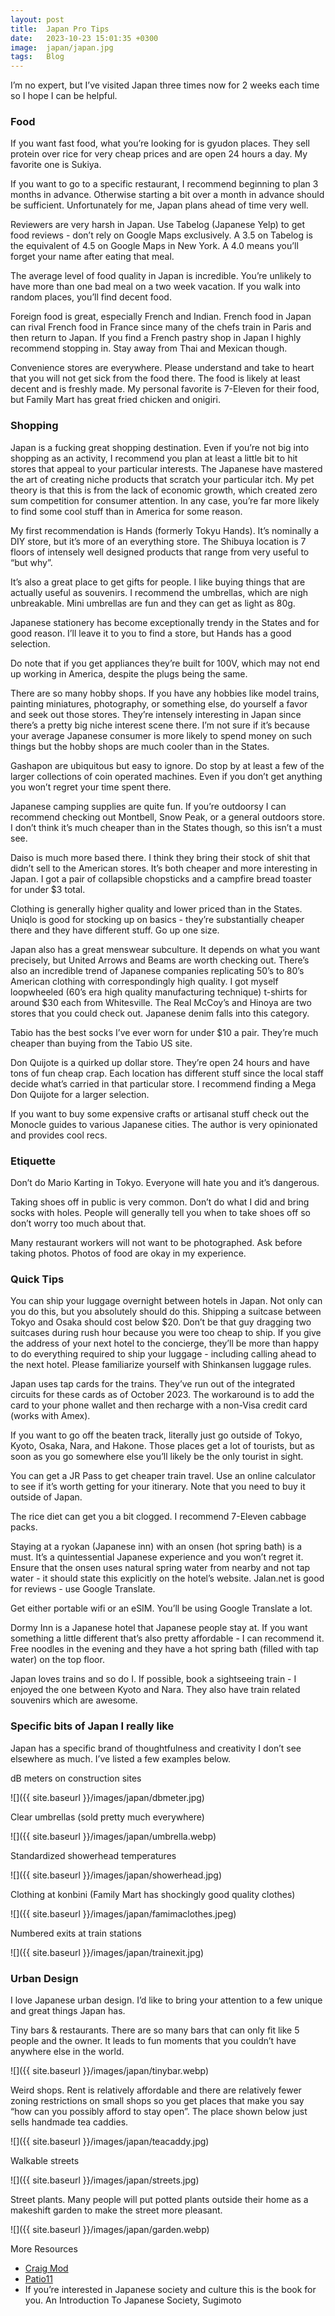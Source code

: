 ```yaml
---
layout: post
title:  Japan Pro Tips
date:   2023-10-23 15:01:35 +0300
image:  japan/japan.jpg
tags:   Blog
---
```


I’m no expert, but I’ve visited Japan three times now for 2 weeks each time so I hope I can be helpful.

### Food

If you want fast food, what you’re looking for is gyudon places. They sell protein over rice for very cheap prices and are open 24 hours a day. My favorite one is Sukiya.

If you want to go to a specific restaurant, I recommend beginning to plan 3 months in advance. Otherwise starting a bit over a month in advance should be sufficient. Unfortunately for me, Japan plans ahead of time very well.

Reviewers are very harsh in Japan. Use Tabelog (Japanese Yelp) to get food reviews - don’t rely on Google Maps exclusively. A 3.5 on Tabelog is the equivalent of 4.5 on Google Maps in New York. A 4.0 means you’ll forget your name after eating that meal.

The average level of food quality in Japan is incredible. You’re unlikely to have more than one bad meal on a two week vacation. If you walk into random places, you’ll find decent food. 

Foreign food is great, especially French and Indian. French food in Japan can rival French food in France since many of the chefs train in Paris and then return to Japan. If you find a French pastry shop in Japan I highly recommend stopping in. Stay away from Thai and Mexican though.

Convenience stores are everywhere. Please understand and take to heart that you will not get sick from the food there. The food is likely at least decent and is freshly made. My personal favorite is 7-Eleven for their food, but Family Mart has great fried chicken and onigiri.

### Shopping

Japan is a fucking great shopping destination. Even if you’re not big into shopping as an activity, I recommend you plan at least a little bit to hit stores that appeal to your particular interests. The Japanese have mastered the art of creating niche products that scratch your particular itch. My pet theory is that this is from the lack of economic growth, which created zero sum competition for consumer attention. In any case, you’re far more likely to find some cool stuff than in America for some reason. 

My first recommendation is Hands (formerly Tokyu Hands). It’s nominally a DIY store, but it’s more of an everything store. The Shibuya location is 7 floors of intensely well designed products that range from very useful to “but why”. 

It’s also a great place to get gifts for people. I like buying things that are actually useful as souvenirs. I recommend the umbrellas, which are nigh unbreakable. Mini umbrellas are fun and they can get as light as 80g.

Japanese stationery has become exceptionally trendy in the States and for good reason. I’ll leave it to you to find a store, but Hands has a good selection.

Do note that if you get appliances they’re built for 100V, which may not end up working in America, despite the plugs being the same. 

There are so many hobby shops. If you have any hobbies like model trains, painting miniatures, photography, or something else, do yourself a favor and seek out those stores. They’re intensely interesting in Japan since there’s a pretty big niche interest scene there. I’m not sure if it’s because your average Japanese consumer is more likely to spend money on such things but the hobby shops are much cooler than in the States.

Gashapon are ubiquitous but easy to ignore. Do stop by at least a few of the larger collections of coin operated machines. Even if you don’t get anything you won’t regret your time spent there.

Japanese camping supplies are quite fun. If you’re outdoorsy I can recommend checking out Montbell, Snow Peak, or a general outdoors store. I don’t think it’s much cheaper than in the States though, so this isn’t a must see. 

Daiso is much more based there. I think they bring their stock of shit that didn’t sell to the American stores. It’s both cheaper and more interesting in Japan. I got a pair of collapsible chopsticks and a campfire bread toaster for under $3 total.

Clothing is generally higher quality and lower priced than in the States. Uniqlo is good for stocking up on basics - they’re substantially cheaper there and they have different stuff. Go up one size.

Japan also has a great menswear subculture. It depends on what you want precisely, but United Arrows and Beams are worth checking out. There’s also an incredible trend of Japanese companies replicating 50’s to 80’s American clothing with correspondingly high quality. I got myself loopwheeled (60’s era high quality manufacturing technique) t-shirts for around $30 each from Whitesville. The Real McCoy’s and Hinoya are two stores that you could check out. Japanese denim falls into this category. 

Tabio has the best socks I’ve ever worn for under $10 a pair. They’re much cheaper than buying from the Tabio US site. 

Don Quijote is a quirked up dollar store. They’re open 24 hours and have tons of fun cheap crap. Each location has different stuff since the local staff decide what’s carried in that particular store. I recommend finding a Mega Don Quijote for a larger selection. 

If you want to buy some expensive crafts or artisanal stuff check out the Monocle guides to various Japanese cities. The author is very opinionated and provides cool recs.

### Etiquette

Don’t do Mario Karting in Tokyo. Everyone will hate you and it’s dangerous. 

Taking shoes off in public is very common. Don’t do what I did and bring socks with holes. People will generally tell you when to take shoes off so don’t worry too much about that.

Many restaurant workers will not want to be photographed. Ask before taking photos. Photos of food are okay in my experience.

### Quick Tips

You can ship your luggage overnight between hotels in Japan. Not only can you do this, but you absolutely should do this. Shipping a suitcase between Tokyo and Osaka should cost below $20. Don’t be that guy dragging two suitcases during rush hour because you were too cheap to ship. If you give the address of your next hotel to the concierge, they’ll be more than happy to do everything required to ship your luggage - including calling ahead to the next hotel. Please familiarize yourself with Shinkansen luggage rules.

Japan uses tap cards for the trains. They’ve run out of the integrated circuits for these cards as of October 2023. The workaround is to add the card to your phone wallet and then recharge with a non-Visa credit card (works with Amex).

If you want to go off the beaten track, literally just go outside of Tokyo, Kyoto, Osaka, Nara, and Hakone. Those places get a lot of tourists, but as soon as you go somewhere else you’ll likely be the only tourist in sight.

You can get a JR Pass to get cheaper train travel. Use an online calculator to see if it’s worth getting for your itinerary. Note that you need to buy it outside of Japan.

The rice diet can get you a bit clogged. I recommend 7-Eleven cabbage packs.

Staying at a ryokan (Japanese inn) with an onsen (hot spring bath) is a must. It’s a quintessential Japanese experience and you won’t regret it. Ensure that the onsen uses natural spring water from nearby and not tap water - it should state this explicitly on the hotel’s website. Jalan.net is good for reviews - use Google Translate. 

Get either portable wifi or an eSIM. You’ll be using Google Translate a lot. 

Dormy Inn is a Japanese hotel that Japanese people stay at. If you want something a little different that’s also pretty affordable - I can recommend it. Free noodles in the evening and they have a hot spring bath (filled with tap water) on the top floor.

Japan loves trains and so do I. If possible, book a sightseeing train - I enjoyed the one between Kyoto and Nara. They also have train related souvenirs which are awesome. 

### Specific bits of Japan I really like

Japan has a specific brand of thoughtfulness and creativity I don’t see elsewhere as much. I’ve listed a few examples below.

dB meters on construction sites

![]({{ site.baseurl }}/images/japan/dbmeter.jpg)

Clear umbrellas (sold pretty much everywhere)

![]({{ site.baseurl }}/images/japan/umbrella.webp)

Standardized showerhead temperatures

![]({{ site.baseurl }}/images/japan/showerhead.jpg)

Clothing at konbini (Family Mart has shockingly good quality clothes)

![]({{ site.baseurl }}/images/japan/famimaclothes.jpeg)

Numbered exits at train stations

![]({{ site.baseurl }}/images/japan/trainexit.jpg)

### Urban Design

I love Japanese urban design. I’d like to bring your attention to a few unique and great things Japan has.

Tiny bars & restaurants. There are so many bars that can only fit like 5 people and the owner. It leads to fun moments that you couldn’t have anywhere else in the world.

![]({{ site.baseurl }}/images/japan/tinybar.webp)

Weird shops. Rent is relatively affordable and there are relatively fewer zoning restrictions on small shops so you get places that make you say “how can you possibly afford to stay open”. The place shown below just sells handmade tea caddies. 

![]({{ site.baseurl }}/images/japan/teacaddy.jpg)

Walkable streets

![]({{ site.baseurl }}/images/japan/streets.jpg)

Street plants. Many people will put potted plants outside their home as a makeshift garden to make the street more pleasant.

![]({{ site.baseurl }}/images/japan/garden.webp)


More Resources

* [Craig Mod](https://craigmod.com/ridgeline/147/)
* [Patio11](https://www.kalzumeus.com/japan-recommendations/)
* If you’re interested in Japanese society and culture this is the book for you. An Introduction To Japanese Society, Sugimoto
